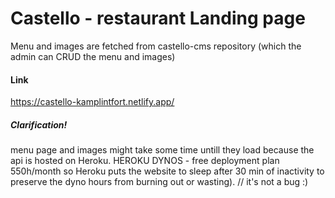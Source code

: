 # Castello - restaurant Landing page
Menu and images are fetched from castello-cms repository (which the admin can CRUD the menu and images)


#### Link 
https://castello-kamplintfort.netlify.app/


##### Clarification!
menu page and images might take some time untill they load because the api is hosted on Heroku.
HEROKU DYNOS - free deployment plan 550h/month so Heroku puts the website to sleep after 30 min of inactivity to preserve the dyno hours from burning out or wasting). 
// it's not a bug :) 

